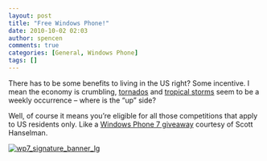```yaml
---
layout: post
title: "Free Windows Phone!"
date: 2010-10-02 02:03
author: spencen
comments: true
categories: [General, Windows Phone]
tags: []
---
```



There has to be some benefits to living in the US right? Some incentive. I mean the economy is crumbling, [tornados](http://www.youtube.com/watch?v=TzV9K90-fx4) and [tropical storms](http://online.wsj.com/article/SB10001424052748704029304575526293977082862.html) seem to be a weekly occurrence – where is the “up” side?
  

Well, of course it means you’re eligible for all those competitions that apply to US residents only. Like a [Windows Phone 7 giveaway](http://www.hanselman.com/blog/WINAFREEPhoneWithLikeNOEffortAndAttendTheWindowsPhone7DeveloperLaunch.aspx?utm_source=feedburner&amp;utm_medium=feed&amp;utm_campaign=Feed%3A+ScottHanselman+%28Scott+Hanselman+-+ComputerZen.com%29) courtesy of Scott Hanselman.
  

<a href="http://www.msdnevents.com/wp7devlaunch/">![wp7_signature_banner_lg](http://blog.spencen.com/images/83489-72989/wp7_signature_banner_lg_3.jpg "wp7_signature_banner_lg")</a>


